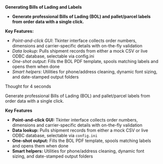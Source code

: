 **Generating Bills of Lading and Labels**

* **Generate professional Bills of Lading (BOL) and pallet/parcel labels from order data with a single click.**

**Key Features:**

* *Point-and-click GUI*: Tkinter interface collects order numbers, dimensions and carrier-specific details with on-the-fly validation
* *Data lookup*: Pulls shipment records from either a mock CSV or live ODBC database, selectable via config.ini
* *One-shot output*: Fills the BOL PDF template, spools matching labels and opens them when done
* *Smart helpers*: Utilities for phone/address cleaning, dynamic font sizing, and date-stamped output folders

Thought for 4 seconds

Generate professional Bills of Lading (BOL) and pallet/parcel labels from order data with a single click.

**Key Features**

* **Point-and-click GUI:** Tkinter interface collects order numbers, dimensions and carrier-specific details with on-the-fly validation
* **Data lookup:** Pulls shipment records from either a mock CSV or live ODBC database, selectable via `config.ini`
* **One-shot output:** Fills the BOL PDF template, spools matching labels and opens them when done
* **Smart helpers:** Utilities for phone/address cleaning, dynamic font sizing, and date-stamped output folders
